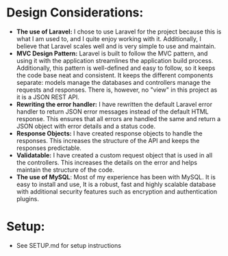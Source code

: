 
# Design Considerations:
* **The use of Laravel:**
I chose to use Laravel for the project because this is what I am used to, and I quite enjoy working with it. Additionally, I believe that Laravel scales well and is very simple to use and maintain.
* **MVC Design Pattern:**
Laravel is built to follow the MVC pattern, and using it with the application streamlines the application build process. Additionally, this pattern is well-defined and easy to follow, so it keeps the code base neat and consistent. It keeps the different components separate: models manage the databases and controllers manage the requests and responses. There is, however, no "view" in this project as it is a JSON REST API.
* **Rewriting the error handler:**
I have rewritten the default Laravel error handler to return JSON error messages instead of the default HTML response. This ensures that all errors are handled the same and return a JSON object with error details and a status code.
* **Response Objects:**
I have created response objects to handle the responses. This increases the structure of the API and keeps the responses predictable.
* **Validatable:**
I have created a custom request object that is used in all the controllers. This increases the details on the error and helps maintain the structure of the code.
* **The use of MySQL**: Most of my experience has been with MySQL. It is easy to install and use, It is a robust, fast and highly scalable database with additional security features such as encryption and authentication plugins.

# Setup:
* See SETUP.md for setup instructions
